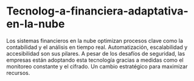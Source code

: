 # Tecnolog-a-financiera-adaptativa-en-la-nube
Los sistemas financieros en la nube optimizan procesos clave como la contabilidad y el análisis en tiempo real. Automatización, escalabilidad y accesibilidad son sus pilares. A pesar de los desafíos de seguridad, las empresas están adoptando esta tecnología gracias a medidas como el monitoreo constante y el cifrado. Un cambio estratégico para maximizar recursos.
